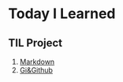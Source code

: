 # Today I Learned
## TIL Project

1. [Markdown](https://github.com/vinitus/TIL/blob/main/Markdown.md)
2. [Gi&Github](https://github.com/vinitus/TIL/blob/main/Git&Github.md)
